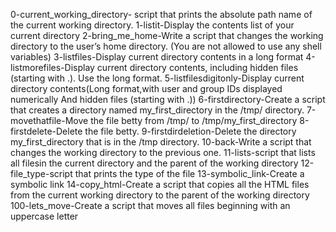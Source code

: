 0-current_working_directory- script that prints the absolute path name of the current working directory.
1-listit-Display the contents list of your current directory
2-bring_me_home-Write a script that changes the working directory to the user’s home directory. (You are not allowed to use any shell variables)
3-listfiles-Display current directory contents in a long format
4-listmorefiles-Display current directory contents, including hidden files (starting with .). Use the long format.
5-listfilesdigitonly-Display current directory contents(Long format,with user and group IDs displayed numerically And hidden files (starting with .))
6-firstdirectory-Create a script that creates a directory named my_first_directory in the /tmp/ directory.
7-movethatfile-Move the file betty from /tmp/ to /tmp/my_first_directory
8-firstdelete-Delete the file betty.
9-firstdirdeletion-Delete the directory my_first_directory that is in the /tmp directory.
10-back-Write a script that changes the working directory to the previous one.
11-lists-script that lists all filesin the current directory and the parent of the working directory
12-file_type-script that prints the type of the file 
13-symbolic_link-Create a symbolic link
14-copy_html-Create a script that copies all the HTML files from the current working directory to the parent of the working directory
100-lets_move-Create a script that moves all files beginning with an uppercase letter
